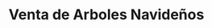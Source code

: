 ---
title: "Venta de Arboles Navideños"
url: /guadalupe-de-cartago/venta-de-arboles-navidenos/
shop: Blumen
---